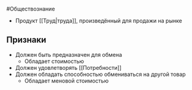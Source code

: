 #Обществознание 
- Продукт [[Труд|труда]], произведённый для продажи на рынке
## Признаки 
- Должен быть предназначен для обмена
    - Обладает стоимостью
- Должен удовлетворять [[Потребности]]
- Должен обладать способностью обмениваться на другой товар
    - Обладает меновой стоимостью 